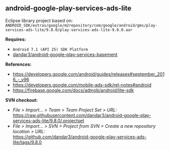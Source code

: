 ## android-google-play-services-ads-lite

Eclipse library project based on:<br/>
`ANDROID_SDK/extras/google/m2repository/com/google/android/gms/play-services-ads-lite/9.8.0/play-services-ads-lite-9.8.0.aar`

**Requires:**
- `Android 7.1 (API 25) SDK Platform`
- [dandar3/android-google-play-services-basement](https://github.com/dandar3/android-google-play-services-basement/tree/9.8.0)

**References:**
- https://developers.google.com/android/guides/releases#september_2016_-_v96
- https://developers.google.com/mobile-ads-sdk/rel-notes#android
- https://firebase.google.com/docs/admob/android/lite-sdk

**SVN checkout:**
- _File > Import... > Team > Team Project Set > URL:_<br/>
  https://raw.githubusercontent.com/dandar3/android-google-play-services-ads-lite/9.8.0/.projectset
- _File > Import... > SVN > Project from SVN > Create a new repository location > URL:_<br/> 
  https://github.com/dandar3/android-google-play-services-ads-lite/tags/9.8.0
